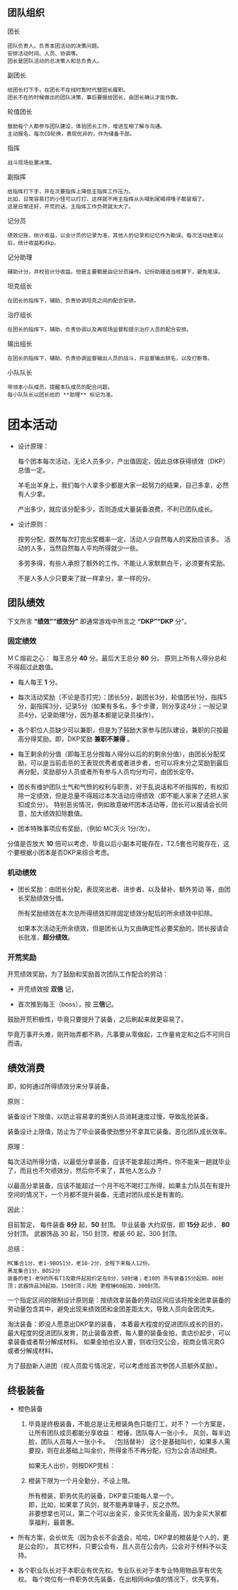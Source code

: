 
## 团队组织 ##

团长

    团队负责人。负责本团活动的决策问题。
    安排活动时间、人员、协调等。
    团长是团队活动的总决策人和总负责人。

副团长

    给团长打下手，在团长不在线时暂时代替团长履职。  
    团长不在的时候做出的团队决策，事后要报给团长，由团长确认才能作数。  

轮值团长

    鼓励每个人都参与团队建设，体验团长工作，增进互相了解与沟通。  
    主动报名，每次CD轮换，表现优异的，作为储备干部。  


指挥

    战斗现场处置决策。

副指挥

    给指挥打下手，并在次要指挥上降低主指挥工作压力。  
    比如，日常容易打的小怪可以打打，这样就不用主指挥从头喊到尾喊得嗓子都冒烟了。  
    这是日常还好，开荒的话，主指挥工作负荷就太大了。  

记分员

    绩效记账，统计收益，以会计员的记录为准，其他人的记录和记忆作为勘误。每次活动结束以后，统计收益和dkp。

记分助理

    辅助计分，并校验计分收益。但是主要都是由记分员操作。记份助理适当核算下，避免笔误。


坦克组长

    在团长的指挥下，辅助、负责协调坦克之间的配合安排。

治疗组长

    在团长的指挥下，辅助、负责协调以及再现场监督和提示治疗人员的配合安排。

输出组长

    在团长的指挥下，辅助、负责协调监督输出人员的战斗，并监督输出排名，以及打断等。

小队队长

    带领本小队成员，提醒本队成员的配合问题。
    每小队队长以团长给的 **助理** 标记为准。


# 团本活动 #

* 设计原理： 

    每个团本每次活动，无论人员多少，产出值固定，因此总体获得绩效（DKP）总值一定。

    羊毛出羊身上，我们每个人拿多少都是大家一起努力的结果，自己多拿，必然有人少拿。

    产出多少，就应该分配多少，否则造成大量装备浪费，不利已团队成长。


* 设计原则：

    按劳分配，既然每次打完出奖概率一定，活动人少自然每人的奖励应该多。
活动的人多，当然自然每人平均所得就少一些。

    多劳多得，有些人承担了额外的工作。不能让人家默默白干，必须要有奖励。
    
    不是人多人少只要来了就一样拿分，拿一样的分。

## 团队绩效 ##

下文所言 **“绩效”“绩效分”** 即通常游戏中所言之 **“DKP”“DKP** 分”。

### 固定绩效 ###

ＭＣ熔岩之心： 每王总分 **40** 分。最后大王总分 **80** 分。 原则上所有人得分总和不得超过此数值。

- 每人每王 **1** 分。

- 每次活动奖励（不论是否打完）：团长5分，副团长3分，轮值团长1分，指挥5分，副指挥3分，记录5分（如果有多名，多个步骤，则分享这4分；一般记录员4分，记录助理1分，因为基本都是记录员操作）。

- 各个职位人员缺少可以兼职，但是为了鼓励大家参与团队建设，兼职的只按最高分得奖励。即，DKP奖励 **兼职不兼得** 。

- 每王剩余的分值（即每王总分按每人得分以后的的剩余分值），由团长分配奖励，可以是当前击杀的王表现优秀者或者进步者，也可以将未分之奖励到最后再分配，奖励部分人员或者所有参与人员均分均可，由团长定夺。

- 团长有维护团队士气和气愤的权利与职责，对于乱说话和不听指挥的，有权扣除一定绩效，但是总量不得超过本次活动应得绩效（即不能人家来了还把人家扣成负分）。
特别恶劣情况，例如故意破坏团本活动等，团长可以报请会长同意，加大绩效扣除数值。

- 团本特殊事项应有奖励，（例如 MC灭火 1分/次）。

分值是否放大 **10** 倍可以考虑，毕竟以后小副本可能存在，T2.5套也可能存在，这个要根据小团本是否DKP来综合考虑。


### 机动绩效 ###

* 团长奖励：由团长分配，表现突出者、进步者、以及替补、额外劳动 等，由团长奖励绩效分值。

    所有奖励绩效在本次总所得绩效扣除固定绩效分配后的所余绩效中扣除。

    如果本次活动无所余绩效，但是团长认为又由确定性必要奖励的，团长报请会长批准，**超分绩效**。

### 开荒奖励 ###

开荒绩效奖励，为了鼓励和奖励首次团队工作配合的劳动：

- 开荒绩效按 **双倍** 记，

- 首次推到每王（boss），按 **三倍**记。  

鼓励开荒积极性，毕竟只要提升了装备，之后刷起来就更容易了。

毕竟万事开头难，刚开始弄都不熟，凡事要从零做起，工作量肯定和之后不可同日而语。


## 绩效消费 ##
即，如何通过所得绩效分来分享装备。

原则：

装备设计下限值，以防止容易拿的类别人员消耗速度过慢，导致乱抢装备。

装备设计上限值，防止为了毕业装备使劲憋分不拿其它装备。恶化团队成长效率。

原理：

每次活动所得分值，以最低分拿装备，应该不能拿超过两件。你不能来一趟就毕业了，而且也不欠绩效分，然后你不来了，其他人怎么办？

以最高分拿装备，应该不能超过一个月不吃不喝打工所得，如果主力队员在有提升空间的情况下，一个月都不提升装备，无遗对团队成长是有害的。

因此：

目前暂定，
每件装备 **8分** 起，**50** 封顶。
毕业装备 大约双倍，即 **15分** 起步， **80** 分封顶。
武器饰品 30 起，150 封顶，橙装 60 起，300 封顶。

总结：

    MC集合1分，老1-9BOS1分，老10-2分，全程下来每人12份。  
    黑龙集合1分，BOS2分
    装备的老1-老9的所有T1及散件起拍价定在8分，50封堵；老10的 所有装备15分起拍，80封顶；武器饰品30起拍，150封顶；风脸 更橙锤60起拍，300封顶。


一个指定区间的限制设计原则是：按绩效拿装备的劳动区间应该将按金团拿装备的劳动量包含其中，避免出现来绩效团和金团差距太大，导致人员向金团流失。

淘汰装备：即没人愿意出DKP拿的装备，
本着最大程度的促进团队成长的目的，最大程度的促进团队发育，防止装备浪费，每人要的装备金拍，卖店价起步，可以拿装备或者帮分解成材料。
如果金拍也没人要，则收归交公会，视商业情况卖G或者分解成材料。

为了鼓励新人进团（视人员盈亏情况定，可以考虑给首次参团人员额外奖励）。



## 终极装备 ##


- 橙色装备

    1. 毕竟是终极装备，不能总是让无橙装角色只能打工，对不？
    一个方案是，让所有团队成员都能分享收益：
    橙锤，团队每人一张小卡。
    风剑，每半边脸，团队人员每人一张小卡。
    （包括替补）
    这个是基础叫价，如果多人需要投，则在此基础上叫金价，所得金币不再分配，归为公会活动经费。


        如果无人出价，则按DKP竞标：

    1. 橙装下限为一个月全勤分，不设上限。

        所有橙装，职务优先的装备，DKP拿只能每人拿一个。   
        即，比如，如果拿了风剑，就不能再拿锤子，反之亦然。   
        非要想拿也可以，第二个可以出金买，金买优先全最高，因为金买大家都享福利，最普惠。


* 所有方案，会长优先（因为会长不会退会，哈哈，DKP拿的橙装是个人的，更是公会的）。
其它材料，只要公会有，且人员在公会内，公会对于材料予以支持。

* 各个职业队长对于本职业有优先权。专业队长对于本专业特用物品享有优先权。
每个岗位有一件职务优先装备，在出相同dkp值的情况下，优先享有。

